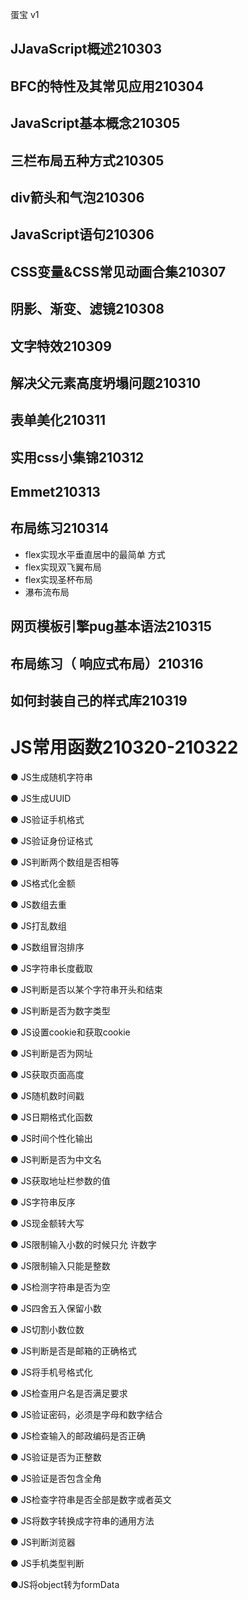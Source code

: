 蛋宝  v1

## JJavaScript概述210303

## BFC的特性及其常见应用210304

## JavaScript基本概念210305

## 三栏布局五种⽅式210305

## div箭头和气泡210306

## JavaScript语句210306

## CSS变量&CSS常见动画合集210307

## 阴影、渐变、滤镜210308

## 文字特效210309

## 解决父元素高度坍塌问题210310

## 表单美化210311

## 实用css小集锦210312

## Emmet210313

## 布局练习210314 
- flex实现⽔平垂直居中的最简单 ⽅式 
- flex实现双⻜翼布局
- flex实现圣杯布局
- 瀑布流布局

## ⽹⻚模板引擎pug基本语法210315

## 布局练习（ 响应式布局）210316

## 如何封装自己的样式库210319

# JS常⽤函数210320-210322

● JS生成随机字符串

● JS生成UUID

● JS验证手机格式

● JS验证身份证格式

● JS判断两个数组是否相等

● JS格式化金额

● JS数组去重

● JS打乱数组

● JS数组冒泡排序

● JS字符串长度截取

● JS判断是否以某个字符串开头和结束

● JS判断是否为数字类型

● JS设置cookie和获取cookie

● JS判断是否为网址

● JS获取页面高度

● JS随机数时间戳

● JS日期格式化函数

● JS时间个性化输出

● JS判断是否为中文名

● JS获取地址栏参数的值

● JS字符串反序

● JS现⾦额转⼤写

● JS限制输⼊⼩数的时候只允 许数字

● JS限制输⼊只能是整数

● JS检测字符串是否为空

● JS四舍五⼊保留⼩数

● JS切割⼩数位数

● JS判断是否是邮箱的正确格式

● JS将⼿机号格式化

● JS检查⽤户名是否满⾜要求

● JS验证密码，必须是字⺟和数字结合

● JS检查输⼊的邮政编码是否正确

● JS验证是否为正整数

● JS验证是否包含全⻆

● JS检查字符串是否全部是数字或者英⽂

● JS将数字转换成字符串的通⽤⽅法

● JS判断浏览器

● JS⼿机类型判断

●JS将object转为formData 